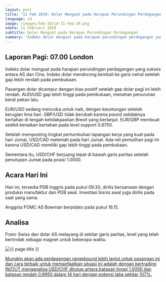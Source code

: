 ```yaml
---
layout: post
title: "11 Feb 2019: Dolar Menguat pada Harapan Perundingan Perdagangan"
language: id
image: /images/feb-19/id-11-feb-19.png
xdate: 11 Februari 2019
subtitle: Dolar Menguat pada Harapan Perundingan Perdagangan
summary: "Indeks dolar menguat pada harapan perundingan perdagangan yang sukses antara AS dan Cina. Indeks dolar mendorong kembali ke garis netral setelah gap lebih rendah pada pembukaan. Pasangan dolar dicampur dengan bias positif setelah gap dolar pagi ini lebih rendah"
---
```

## Laporan Pagi: 07.00 London

Indeks dolar menguat pada harapan perundingan perdagangan yang sukses antara AS dan Cina. Indeks dolar mendorong kembali ke garis netral setelah gap lebih rendah pada pembukaan.

Pasangan dolar dicampur dengan bias positif setelah gap dolar pagi ini lebih rendah. AUD/USD gap lebih tinggi pada pembukaan, menahan penurunan berat pekan lalu.

EUR/USD sedang mencoba untuk naik, dengan keuntungan setelah kerugian lima hari. GBP/USD tidak berubah karena pound setidaknya bertahan di tengah ketidakpastian Brexit yang berlanjut. EUR/GBP membuat sedikit kenaikan bertahan pada level support 0.8750.

Setelah memposting tingkat pertumbuhan lapangan kerja yang kuat pada hari Jumat, USD/CAD melemah pada hari Jumat. Ada reli pemulihan pagi ini karena USD/CAD memiliki gap lebih tinggi pada pembukaan.

Sementara itu, USD/CHF berjuang tepat di bawah garis paritas setelah penutupan Jumat pada posisi 1.0000.

## Acara Hari Ini

Hari ini, tersedia PDB Inggris pada pukul 09.30, dirilis bersamaan dengan produksi manufaktur dan PDB awal. Investasi bisnis awal juga dirilis pada saat yang sama.

Anggota FOMC AS Bowman berpidato pada pukul 16.15.

## Analisa

Franc Swiss dan dolar AS melayang di sekitar garis paritas, level yang telah bertindak sebagai magnet untuk beberapa waktu.

<img src="{{ site.url }}/images/feb-19/id-11-feb-19.png" alt="{{ page.title }}" title="{{ page.title }}">

<a href="%LINK%%?currency=USD&market=forex&underlying=frxUSDCHF&formname=endsinout&duration_amount=14&duration_units=d&amount=10&amount_type=stake&expiry_type=duration&barrier_high=1.0050&barrier_low=0.9950" target="_blank" rel="noopener noreferrer nofollow">Mungkin akan ada perdagangan rangebound lebih lanjut untuk pasangan ini dan cara terbaik untuk memanfaatkan situasi ini adalah dengan bertrading IN/OUT menganalisa USD/CHF ditutup antara batasan tinggi 1.0050 dan batasan rendah 0.9950 dalam 14 hari dengan potensi laba sekitar 107%.</a>
